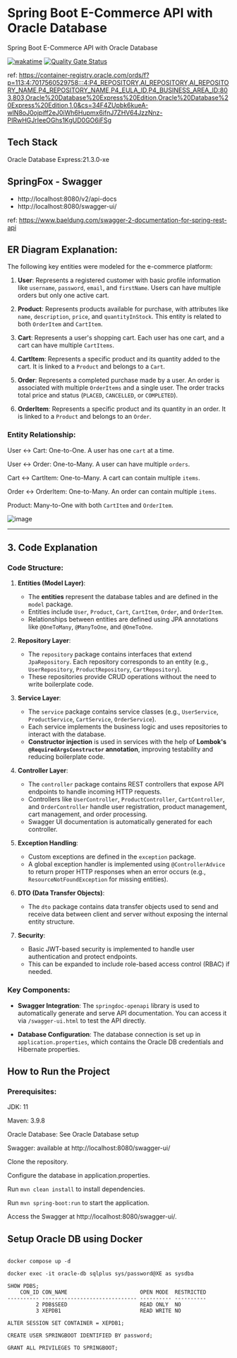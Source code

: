 # Spring Boot E-Commerce API with Oracle Database

Spring Boot E-Commerce API with Oracle Database

[![wakatime](https://wakatime.com/badge/user/232239bd-b752-4918-a368-ffb08deb9822/project/d420c842-a68b-470f-966a-4c10b1e71feb.svg)](https://wakatime.com/badge/user/232239bd-b752-4918-a368-ffb08deb9822/project/d420c842-a68b-470f-966a-4c10b1e71feb)
[![Quality Gate Status](https://sonarcloud.io/api/project_badges/measure?project=nyanmyohtet_spring-ecommerce&metric=alert_status)](https://sonarcloud.io/summary/new_code?id=nyanmyohtet_spring-ecommerce)

ref: https://container-registry.oracle.com/ords/f?p=113:4:7017560529758:::4:P4_REPOSITORY,AI_REPOSITORY,AI_REPOSITORY_NAME,P4_REPOSITORY_NAME,P4_EULA_ID,P4_BUSINESS_AREA_ID:803,803,Oracle%20Database%20Express%20Edition,Oracle%20Database%20Express%20Edition,1,0&cs=34F4ZUpbk6kueA-wlN8oJ0ojpiff2eJ0iWh6Hupmx6ifnJ7ZHV64JzzNnz-PIRwHGJrIeeOGhs1KgUD0GO6iFSg

## Tech Stack

Oracle Database Express:21.3.0-xe

## SpringFox - Swagger

- http://localhost:8080/v2/api-docs
- http://localhost:8080/swagger-ui/

ref: https://www.baeldung.com/swagger-2-documentation-for-spring-rest-api

## ER Diagram Explanation:

The following key entities were modeled for the e-commerce platform:

1. **User**: Represents a registered customer with basic profile information like `username`, `password`, `email`, and `firstName`. Users can have multiple orders but only one active cart.

2. **Product**: Represents products available for purchase, with attributes like `name`, `description`, `price`, and `quantityInStock`. This entity is related to both `OrderItem` and `CartItem`.

3. **Cart**: Represents a user's shopping cart. Each user has one cart, and a cart can have multiple `CartItems`.

4. **CartItem**: Represents a specific product and its quantity added to the cart. It is linked to a `Product` and belongs to a `Cart`.

5. **Order**: Represents a completed purchase made by a user. An order is associated with multiple `OrderItems` and a single user. The order tracks total price and status (`PLACED`, `CANCELLED`, or `COMPLETED`).

6. **OrderItem**: Represents a specific product and its quantity in an order. It is linked to a `Product` and belongs to an `Order`.

### Entity Relationship:

User ↔ Cart: One-to-One. A user has one `cart` at a time.

User ↔ Order: One-to-Many. A user can have multiple `orders`.

Cart ↔ CartItem: One-to-Many. A cart can contain multiple `items`.

Order ↔ OrderItem: One-to-Many. An order can contain multiple `items`.

Product: Many-to-One with both `CartItem` and `OrderItem`.

![image](https://github.com/user-attachments/assets/1c4a845a-a264-4d58-9f3b-0570f4675993)

---

## 3. **Code Explanation**

### **Code Structure:**

1. **Entities (Model Layer)**:
   - The **entities** represent the database tables and are defined in the `model` package.
   - Entities include `User`, `Product`, `Cart`, `CartItem`, `Order`, and `OrderItem`.
   - Relationships between entities are defined using JPA annotations like `@OneToMany`, `@ManyToOne`, and `@OneToOne`.

2. **Repository Layer**:
   - The `repository` package contains interfaces that extend `JpaRepository`. Each repository corresponds to an entity (e.g., `UserRepository`, `ProductRepository`, `CartRepository`).
   - These repositories provide CRUD operations without the need to write boilerplate code.

3. **Service Layer**:
   - The `service` package contains service classes (e.g., `UserService`, `ProductService`, `CartService`, `OrderService`).
   - Each service implements the business logic and uses repositories to interact with the database.
   - **Constructor injection** is used in services with the help of **Lombok's `@RequiredArgsConstructor` annotation**, improving testability and reducing boilerplate code.

4. **Controller Layer**:
   - The `controller` package contains REST controllers that expose API endpoints to handle incoming HTTP requests.
   - Controllers like `UserController`, `ProductController`, `CartController`, and `OrderController` handle user registration, product management, cart management, and order processing.
   - Swagger UI documentation is automatically generated for each controller.

5. **Exception Handling**:
   - Custom exceptions are defined in the `exception` package.
   - A global exception handler is implemented using `@ControllerAdvice` to return proper HTTP responses when an error occurs (e.g., `ResourceNotFoundException` for missing entities).

6. **DTO (Data Transfer Objects)**:
   - The `dto` package contains data transfer objects used to send and receive data between client and server without exposing the internal entity structure.

7. **Security**:
   - Basic JWT-based security is implemented to handle user authentication and protect endpoints.
   - This can be expanded to include role-based access control (RBAC) if needed.

### Key Components:
- **Swagger Integration**: The `springdoc-openapi` library is used to automatically generate and serve API documentation. You can access it via `/swagger-ui.html` to test the API directly.
  
- **Database Configuration**: The database connection is set up in `application.properties`, which contains the Oracle DB credentials and Hibernate properties.

## How to Run the Project

### Prerequisites:

JDK: 11

Maven: 3.9.8

Oracle Database: See Oracle Database setup

Swagger: available at http://localhost:8080/swagger-ui/

Clone the repository.

Configure the database in application.properties.

Run `mvn clean install` to install dependencies.

Run `mvn spring-boot:run` to start the application.

Access the Swagger at http://localhost:8080/swagger-ui/.

## Setup Oracle DB using Docker

```shell

docker compose up -d

docker exec -it oracle-db sqlplus sys/password@XE as sysdba

SHOW PDBS;
    CON_ID CON_NAME                       OPEN MODE  RESTRICTED
---------- ------------------------------ ---------- ----------
         2 PDB$SEED                       READ ONLY  NO
         3 XEPDB1                         READ WRITE NO

ALTER SESSION SET CONTAINER = XEPDB1;

CREATE USER SPRINGBOOT IDENTIFIED BY password;

GRANT ALL PRIVILEGES TO SPRINGBOOT;
```
